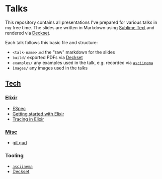 # Talks

This repository contains all presentations I've prepared for various talks in my free time. The slides are written in Markdown using [Sublime Text][sublime-text] and rendered via [Deckset][deckset].

Each talk follows this basic file and structure:

- `<talk-name>.md` the "raw" markdown for the slides
- `build/` exported PDFs via [Deckset][deckset]
- `examples/` any examples used in the talk, e.g. recorded via [`asciinema`][asciinema]
- `images/` any images used in the talks

## [Tech](talks/tree/master/tech)
### [Elixir](talks/tree/master/tech/elixir)
- [ESpec](talks/tree/master/tech/elixir/espec)
- [Getting started with Elixir](talks/tree/master/tech/elixir/getting-started-with-elixir)
- [Tracing in Elixir](talks/tree/master/tech/elixir/tracing-in-elixir)

### [Misc](talks/tree/master/tech/misc)
- [git gud](talks/tree/master/tech/git-gud)

### Tooling

- [`asciinema`][asciinema]
- [Deckset][deckset]

[asciinema]: https://asciinema.org/
[deckset]: https://www.decksetapp.com/
[sublime-text]: https://www.sublimetext.com/
